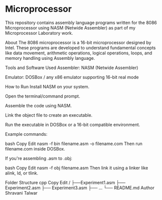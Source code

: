 # Microprocessor
This repository contains assembly language programs written for the 8086 Microprocessor using NASM (Netwide Assembler) as part of my Microprocessor Laboratory work.

About
The 8086 microprocessor is a 16-bit microprocessor designed by Intel. These programs are developed to understand fundamental concepts like data movement, arithmetic operations, logical operations, loops, and memory handling using Assembly language.

Tools and Software Used
Assembler: NASM (Netwide Assembler)

Emulator: DOSBox / any x86 emulator supporting 16-bit real mode

How to Run
Install NASM on your system.

Open the terminal/command prompt.

Assemble the code using NASM.

Link the object file to create an executable.

Run the executable in DOSBox or a 16-bit compatible environment.

Example commands:

bash
Copy
Edit
nasm -f bin filename.asm -o filename.com
Then run filename.com inside DOSBox.

If you're assembling .asm to .obj:

bash
Copy
Edit
nasm -f obj filename.asm
Then link it using a linker like alink, ld, or tlink.

Folder Structure
cpp
Copy
Edit
/
├──Experiment1.asm
├── Experiment2.asm
├── Experiment3.asm
├── ...
└── README.md
Author
Shravani Talwar
